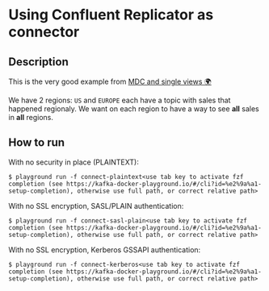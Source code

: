 # Using Confluent Replicator as connector

## Description

This is the very good example from [MDC and single views 🌍](https://github.com/framiere/mdc-with-replicator-and-regexrouter)

We have 2 regions: `US` and `EUROPE` each have a topic with sales that happened regionaly.
We want on each region to have a way to see **all** sales in **all** regions.

## How to run

With no security in place (PLAINTEXT):

```
$ playground run -f connect-plaintext<use tab key to activate fzf completion (see https://kafka-docker-playground.io/#/cli?id=%e2%9a%a1-setup-completion), otherwise use full path, or correct relative path>
```

With no SSL encryption, SASL/PLAIN authentication:

```
$ playground run -f connect-sasl-plain<use tab key to activate fzf completion (see https://kafka-docker-playground.io/#/cli?id=%e2%9a%a1-setup-completion), otherwise use full path, or correct relative path>
```

With no SSL encryption, Kerberos GSSAPI authentication:

```
$ playground run -f connect-kerberos<use tab key to activate fzf completion (see https://kafka-docker-playground.io/#/cli?id=%e2%9a%a1-setup-completion), otherwise use full path, or correct relative path>
```
